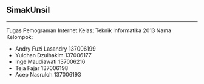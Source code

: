 ## SimakUnsil
---------------------------------------------------------------------
Tugas Pemograman Internet
Kelas: Teknik Informatika 2013
Nama Kelompok: 
- Andry Fuzi Lasandry 137006199
- Yuldhan Dzulhakim 137006177 
- Inge Maudiawati 137006216
- Teja Fajar 137006198
- Acep Nasruloh 137006193
